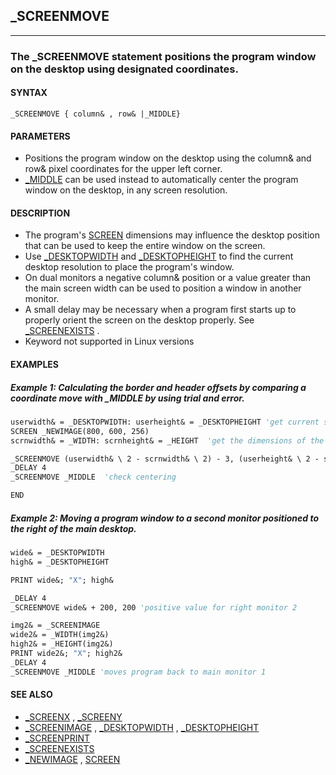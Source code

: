 ## _SCREENMOVE
---

### The _SCREENMOVE statement positions the program window on the desktop using designated coordinates.

#### SYNTAX

`_SCREENMOVE { column& , row& |_MIDDLE}`

#### PARAMETERS
* Positions the program window on the desktop using the column& and row& pixel coordinates for the upper left corner.
* [_MIDDLE](./_MIDDLE.md) can be used instead to automatically center the program window on the desktop, in any screen resolution.


#### DESCRIPTION
* The program's [SCREEN](./SCREEN.md) dimensions may influence the desktop position that can be used to keep the entire window on the screen.
* Use [_DESKTOPWIDTH](./_DESKTOPWIDTH.md) and [_DESKTOPHEIGHT](./_DESKTOPHEIGHT.md) to find the current desktop resolution to place the program's window.
* On dual monitors a negative column& position or a value greater than the main screen width can be used to position a window in another monitor.
* A small delay may be necessary when a program first starts up to properly orient the screen on the desktop properly. See [_SCREENEXISTS](./_SCREENEXISTS.md) .
* Keyword not supported in Linux versions


#### EXAMPLES
##### Example 1: Calculating the border and header offsets by comparing a coordinate move with _MIDDLE by using trial and error.
```vb
userwidth& = _DESKTOPWIDTH: userheight& = _DESKTOPHEIGHT 'get current screen resolution
SCREEN _NEWIMAGE(800, 600, 256)
scrnwidth& = _WIDTH: scrnheight& = _HEIGHT  'get the dimensions of the program screen

_SCREENMOVE (userwidth& \ 2 - scrnwidth& \ 2) - 3, (userheight& \ 2 - scrnheight& \ 2) - 29
_DELAY 4
_SCREENMOVE _MIDDLE  'check centering

END
```
  
##### Example 2: Moving a program window to a second monitor positioned to the right of the main desktop.
```vb
wide& = _DESKTOPWIDTH
high& = _DESKTOPHEIGHT

PRINT wide&; "X"; high&

_DELAY 4
_SCREENMOVE wide& + 200, 200 'positive value for right monitor 2

img2& = _SCREENIMAGE
wide2& = _WIDTH(img2&)
high2& = _HEIGHT(img2&)
PRINT wide2&; "X"; high2&
_DELAY 4
_SCREENMOVE _MIDDLE 'moves program back to main monitor 1
```
  


#### SEE ALSO
* [_SCREENX](./_SCREENX.md) , [_SCREENY](./_SCREENY.md)
* [_SCREENIMAGE](./_SCREENIMAGE.md) , [_DESKTOPWIDTH](./_DESKTOPWIDTH.md) , [_DESKTOPHEIGHT](./_DESKTOPHEIGHT.md)
* [_SCREENPRINT](./_SCREENPRINT.md)
* [_SCREENEXISTS](./_SCREENEXISTS.md)
* [_NEWIMAGE](./_NEWIMAGE.md) , [SCREEN](./SCREEN.md)
